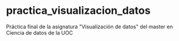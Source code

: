 # practica_visualizacion_datos
Práctica final de la asignatura "Visualización de datos" del master en Ciencia de datos de la UOC
